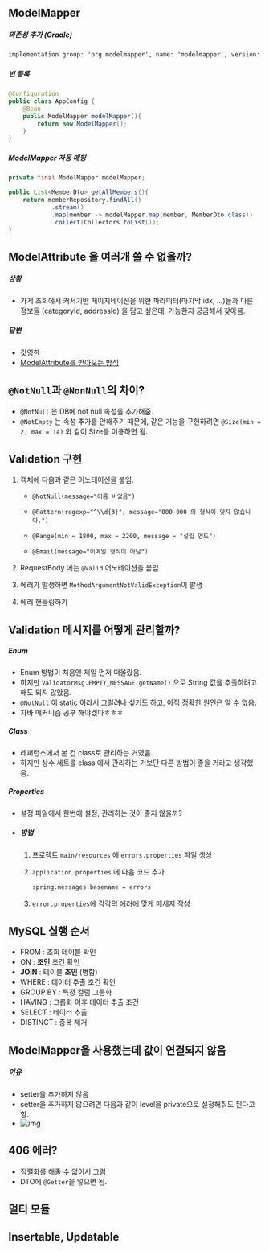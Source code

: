 ## ModelMapper

##### 의존성 추가 (Gradle)

```xml
implementation group: 'org.modelmapper', name: 'modelmapper', version: '2.3.8'
```

#####  빈 등록

```java
@Configuration
public class AppConfig {
    @Bean
    public ModelMapper modelMapper(){
        return new ModelMapper();
    }
}
```

##### ModelMapper 자동 매핑

```java
private final ModelMapper modelMapper;

public List<MemberDto> getAllMembers(){
	return memberRepository.findAll()
    		.stream()
        	.map(member -> modelMapper.map(member, MemberDto.class))
        	.collect(Collectors.toList());
}
```



## ModelAttribute 을 여러개 쓸 수 없을까?

##### 상황

- 가게 조회에서 커서기반 페이지네이션을 위한 파라미터(마지막 idx, ...)들과 다른 정보들 (categoryId, addressId) 을 담고 싶은데, 가능한지 궁금해서 찾아봄.

##### 답변

- 갓영한
- [ModelAttribute를 받아오는 방식](https://www.inflearn.com/questions/172230/modelattribute%EB%A5%BC-%EB%B0%9B%EC%95%84%EC%98%A4%EB%8A%94-%EB%B0%A9%EC%8B%9D)



## `@NotNull`과 `@NonNull`의 차이?

- `@NotNull` 은 DB에 not null 속성을 추가해줌.
- `@NotEmpty` 는 속성 추가를 안해주기 때문에, 같은 기능을 구현하려면 `@Size(min = 2, max = 14)` 와 같이 Size를 이용하면 됨.



## Validation 구현

1. 객체에 다음과 같은 어노테이션을 붙임.

   - `@NotNull(message="이름 비었음")`

   - `@Pattern(regexp="^\\d{3}", message="000-000 의 형식이 맞지 않습니다.")`

   - `@Range(min = 1800, max = 2200, message = "설립 연도")`

   - `@Email(message="이메일 형식이 아님")`

2. RequestBody 에는 `@Valid` 어노테이션을 붙임
3. 에러가 발생하면 `MethodArgumentNotValidException`이 발생
4. 에러 핸들링하기



## Validation 메시지를 어떻게 관리할까?

##### Enum

- Enum 방법이 처음엔 제일 먼저 떠올랐음.
- 하지만 `ValidatorMsg.EMPTY_MESSAGE.getName()` 으로 String 값을 추출하려고 해도 되지 않았음.
- `@NotNull` 이 static 이라서 그럴려나 싶기도 하고, 아직 정확한 원인은 알 수 없음.
- 자바 메커니즘 공부 해야겠다ㅎㅎㅎ

##### Class

- 레퍼런스에서 본 건 class로 관리하는 거였음.
- 하지만 상수 세트를 class 에서 관리하는 거보단 다른 방법이 좋을 거라고 생각했음.

##### Properties

- 설정 파일에서 한번에 설정, 관리하는 것이 좋지 않을까?

- ##### 방법

  1. 프로젝트 `main/resources` 에 `errors.properties` 파일 생성

  2. `application.properties` 에 다음 코드 추가

     ```bash
     spring.messages.basename = errors
     ```

  3. `error.properties`에 각각의 에러에 맞게 메세지 작성



## MySQL 실행 순서

- FROM : 조회 테이블 확인
- ON : **조인** 조건 확인
- **JOIN** : 테이블 **조인** (병합)
- WHERE : 데이터 추출 조건 확인
- GROUP BY : 특정 컬럼 그룹화
- HAVING : 그룹화 이후 데이터 추출 조건
- SELECT : 데이터 추출
- DISTINCT : 중복 제거





## ModelMapper을 사용했는데 값이 연결되지 않음

##### 이유

- setter을 추가하지 않음
- setter을 추가하지 않으려면 다음과 같이 level을 private으로 설정해줘도 된다고 함.
- ![img](https://blog.kakaocdn.net/dn/dcULDr/btq1UMVcosh/BWX4CdoADAEQ5rlipaoIUk/img.png)





## 406 에러?

- 직렬화를 해줄 수 없어서 그럼
- DTO에 `@Getter`을 넣으면 됨.





## 멀티 모듈





## Insertable, Updatable

